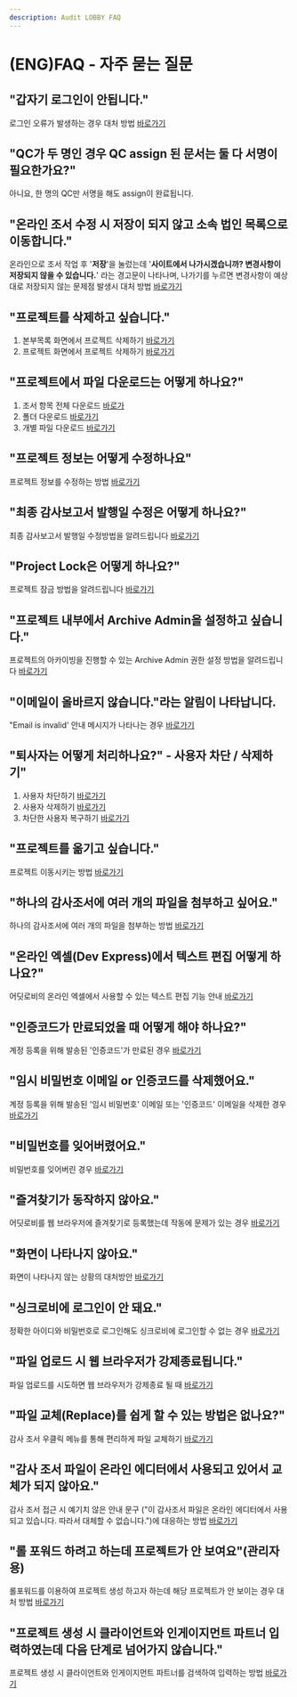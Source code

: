 ```yaml
---
description: Audit LOBBY FAQ
---
```


# \(ENG\)FAQ - 자주 묻는 질문

## "갑자기 로그인이 안됩니다."

로그인 오류가 발생하는 경우 대처 방법 [바로가기](login-error-01.md)

## "QC가 두 명인 경우 QC assign 된 문서는 둘 다 서명이 필요한가요?"

아니요, 한 명의 QC만 서명을 해도 assign이 완료됩니다.

## "온라인 조서 수정 시 저장이 되지 않고 소속 법인 목록으로 이동합니다."

온라인으로 조서 작업 후 '**저장**'을 눌렀는데 '**사이트에서 나가시겠습니까? 변경사항이 저장되지 않을 수 있습니다.**' 라는 경고문이 나타나며, 나가기를 누르면 변경사항이 예상대로 저장되지 않는 문제점 발생시 대처 방법 [바로가기](dev-express-issue-2019-dec.md#undefined)

## "프로젝트를 삭제하고 싶습니다."

1. 본부목록 화면에서 프로젝트 삭제하기 [바로가기](project_delete.md#1)  
2. 프로젝트 화면에서 프로젝트 삭제하기 [바로가기](project_delete.md#2)     

## "프로젝트에서 파일 다운로드는 어떻게 하나요?"

1. 조서 항목 전체 다운로드 [바로가](undefined-3.md#1)     
2. 폴더 다운로드 [바로가기](undefined-3.md#2)   
3. 개별 파일 다운로드 [바로가기](undefined-3.md#3)    

## "프로젝트 정보는 어떻게 수정하나요"

프로젝트 정보를 수정하는 방법 [바로가기](project-info-update.md)

## "최종 감사보고서 발행일 수정은 어떻게 하나요?"

최종 감사보고서 발행일 수정방법을 알려드립니다 [바로가기](undefined-4.md)

## "Project Lock은 어떻게 하나요?"

프로젝트 잠금 방법을 알려드립니다 [바로가기](project-lock.md)

## "프로젝트 내부에서 Archive Admin을 설정하고 싶습니다."

프로젝트의 아카이빙을 진행할 수 있는 Archive Admin 권한 설정 방법을 알려드립니다 [바로가기](undefined-5.md)

## "이메일이 올바르지 않습니다."라는 알림이 나타납니다.

"Email is invalid' 안내 메시지가 나타나는 경우 [바로가기](.-..md)

## "퇴사자는 어떻게 처리하나요?" - 사용자 차단 / 삭제하기"

1. 사용자 차단하기 [바로가기](suspend-or-remove-user.md#2)       
2. 사용자 삭제하기 [바로가기](suspend-or-remove-user.md#3)      
3. 차단한 사용자 복구하기 [바로가기](suspend-or-remove-user.md#4)      

## "프로젝트를 옮기고 싶습니다."

프로젝트 이동시키는 방법 [바로가기](project-move.md)

## "하나의 감사조서에 여러 개의 파일을 첨부하고 싶어요."

하나의 감사조서에 여러 개의 파일을 첨부하는 방법 [바로가기](.-2.md)

## "온라인 엑셀\(Dev Express\)에서 텍스트 편집 어떻게 하나요?"

어딧로비의 온라인 엑셀에서 사용할 수 있는 텍스트 편집 기능 안내 [바로가기](dev-express.md)

## "인증코드가 만료되었을 때 어떻게 해야 하나요?"

계정 등록을 위해 발송된 '인증코드'가 만료된 경우 [바로가기 ](undefined-1.md)

## "임시 비밀번호 이메일 or 인증코드를 삭제했어요."

계정 등록을 위해 발송된 '임시 비밀번호' 이메일 또는 '인증코드' 이메일을 삭제한 경우 [바로가기](.-1.md)

## "비밀번호를 잊어버렸어요."

비밀번호를 잊어버린 경우 [바로가기](.-4.md)

## "즐겨찾기가 동작하지 않아요."

어딧로비를 웹 브라우저에 즐겨찾기로 등록했는데 작동에 문제가 있는 경우 [바로가기](undefined.md)

## "화면이 나타나지 않아요."

화면이 나타나지 않는 상황의 대처방안 [바로가기 ](untitled.md)

## "싱크로비에 로그인이 안 돼요."

정확한 아이디와 비밀번호로 로그인해도 싱크로비에 로그인할 수 없는 경우 [바로가기](synclobby.md)

## "파일 업로드 시 웹 브라우저가 강제종료됩니다."

파일 업로드를 시도하면 웹 브라우저가 강제종료 될 때 [바로가기](undefined-2.md)

## "파일 교체\(Replace\)를 쉽게 할 수 있는 방법은 없나요?"

감사 조서 우클릭 메뉴를 통해 편리하게 파일 교체하기 [바로가기](file-replace.md)

## "감사 조서 파일이 온라인 에디터에서 사용되고 있어서 교체가 되지 않아요."

감사 조서 접근 시 예기치 않은 안내 문구 \("이 감사조서 파일은 온라인 에디터에서 사용되고 있습니다. 따라서 대체할 수 없습니다."\)에 대응하는 방법 [바로가기](undefined-7.md)

## "롤 포워드 하려고 하는데 프로젝트가 안 보여요"\(관리자용\)

롤포워드를 이용하여 프로젝트 생성 하고자 하는데 해당 프로젝트가 안 보이는 경우 대처 방법 [바로가기](undefined-6.md)

## "프로젝트 생성 시 클라이언트와 인게이지먼트 파트너 입력하였는데 다음 단계로 넘어가지 않습니다."

프로젝트 생성 시 클라이언트와 인게이지먼트 파트너를 검색하여 입력하는 방법 [바로가기](1..md)

